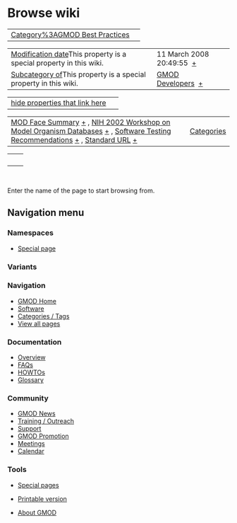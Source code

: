 



<span id="top"></span>




# <span dir="auto">Browse wiki</span>






|  |  |
|----|----|
| [Category%3AGMOD Best Practices](/wiki/Category%3AGMOD_Best_Practices "Category%3AGMOD Best Practices") |  |

|  |  |
|----|----|
| <span class="smw-highlighter" data-type="1" state="inline" data-title="Property"><span class="smwbuiltin">[Modification date](/wiki/Property:Modification_date "Property:Modification date")</span><span class="smwttcontent">This property is a special property in this wiki.</span></span> | <span class="smwb-value">11 March 2008 20:49:55  <span class="smwsearch">[+](/wiki/Special%3ASearchByProperty/Modification-20date/11-20March-202008-2020:49:55 "Special%3ASearchByProperty/Modification-20date/11-20March-202008-2020:49:55")</span></span> |
| <span class="smw-highlighter" data-type="1" state="inline" data-title="Property"><span class="smwbuiltin">[Subcategory of](/wiki/Property:Subcategory_of "Property:Subcategory of")</span><span class="smwttcontent">This property is a special property in this wiki.</span></span> | <span class="smwb-value">[GMOD Developers](/wiki/Category%3AGMOD_Developers "Category%3AGMOD Developers")  <span class="smwsearch">[+](/wiki/Special%3ASearchByProperty/Subcategory-20of/GMOD-20Developers "Special%3ASearchByProperty/Subcategory-20of/GMOD-20Developers")</span></span> |

<span id="smw_browse_incoming"></span>

|  |  |
|----|----|
| [hide properties that link here](/mediawiki/index.php?title=Special:Browse&offset=0&dir=out&article=Category%3AGMOD+Best+Practices)  |  |

|  |  |
|----|----|
| <span class="smwb-ivalue">[MOD Face Summary](/wiki/MOD_Face_Summary "MOD Face Summary") <span class="smwbrowse">[+](/wiki/Special%3ABrowse/MOD-20Face-20Summary "Special%3ABrowse/MOD-20Face-20Summary")</span></span> , <span class="smwb-ivalue">[NIH 2002 Workshop on Model Organism Databases](/wiki/NIH_2002_Workshop_on_Model_Organism_Databases "NIH 2002 Workshop on Model Organism Databases") <span class="smwbrowse">[+](/wiki/Special%3ABrowse/NIH-202002-20Workshop-20on-20Model-20Organism-20Databases "Special%3ABrowse/NIH-202002-20Workshop-20on-20Model-20Organism-20Databases")</span></span> , <span class="smwb-ivalue">[Software Testing Recommendations](/wiki/Software_Testing_Recommendations "Software Testing Recommendations") <span class="smwbrowse">[+](/wiki/Special%3ABrowse/Software-20Testing-20Recommendations "Special%3ABrowse/Software-20Testing-20Recommendations")</span></span> , <span class="smwb-ivalue">[Standard URL](/wiki/Standard_URL "Standard URL") <span class="smwbrowse">[+](/wiki/Special%3ABrowse/Standard-20URL "Special%3ABrowse/Standard-20URL")</span></span> | [Categories](/wiki/Special%3ACategories "Special%3ACategories") |

|     |     |
|-----|-----|
|     |     |

 

Enter the name of the page to start browsing from.  








## Navigation menu



### Namespaces

- <span id="ca-nstab-special">[Special
  page](/wiki/Special%3ABrowse/Category%3AGMOD_Best_Practices "This is a special page, you cannot edit the page itself")</span>


### 

### Variants[](#)









<a href="/wiki/Main_Page"
style="background-image: url(http://gmod.org/images/GMOD-cogs.png);"
title="Visit the main page"></a>


### Navigation



- <span id="n-GMOD-Home">[GMOD Home](/wiki/Main_Page)</span>
- <span id="n-Software">[Software](/wiki/GMOD_Components)</span>
- <span id="n-Categories-.2F-Tags">[Categories /
  Tags](/wiki/Categories)</span>
- <span id="n-View-all-pages">[View all
  pages](/wiki/Special:AllPages)</span>




### Documentation



- <span id="n-Overview">[Overview](/wiki/Overview)</span>
- <span id="n-FAQs">[FAQs](/wiki/Category%3AFAQ)</span>
- <span id="n-HOWTOs">[HOWTOs](/wiki/Category%3AHOWTO)</span>
- <span id="n-Glossary">[Glossary](/wiki/Glossary)</span>




### Community



- <span id="n-GMOD-News">[GMOD News](/wiki/GMOD_News)</span>
- <span id="n-Training-.2F-Outreach">[Training /
  Outreach](/wiki/Training_and_Outreach)</span>
- <span id="n-Support">[Support](/wiki/Support)</span>
- <span id="n-GMOD-Promotion">[GMOD
  Promotion](/wiki/GMOD_Promotion)</span>
- <span id="n-Meetings">[Meetings](/wiki/Meetings)</span>
- <span id="n-Calendar">[Calendar](/wiki/Calendar)</span>




### Tools



- <span id="t-specialpages"><a href="/wiki/Special%3ASpecialPages" accesskey="q"
  title="A list of all special pages [q]">Special pages</a></span>
- <span id="t-print"><a
  href="/mediawiki/index.php?title=Special%3ABrowse/Category%3AGMOD_Best_Practices&amp;printable=yes"
  rel="alternate" accesskey="p"
  title="Printable version of this page [p]">Printable version</a></span>





- <span id="footer-places-about">[About
  GMOD](/wiki/GMOD%3AAbout "GMOD%3AAbout")</span>

<!-- -->




